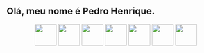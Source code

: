 ## Olá, meu nome é Pedro Henrique.

<div align='center' style='display:inline_block'>

<img align='center' whidt='50' height='50' src="https://cdn.jsdelivr.net/gh/devicons/devicon@latest/icons/python/python-original.svg" />
 
<img align='center' whidt='50' height='50'  src="https://cdn.jsdelivr.net/gh/devicons/devicon@latest/icons/fastapi/fastapi-plain.svg" />

<img align='center' whidt='50' height='50' src="https://cdn.jsdelivr.net/gh/devicons/devicon@latest/icons/azuresqldatabase/azuresqldatabase-original.svg" />

<img align='center' whidt='50' height='50' src="https://cdn.jsdelivr.net/gh/devicons/devicon@latest/icons/postgresql/postgresql-plain.svg" />

<img align='center' whidt='50' height='50' src="https://cdn.jsdelivr.net/gh/devicons/devicon@latest/icons/fedora/fedora-plain.svg" />
          
<img  align='center' whidt='50' height='50' src="https://cdn.jsdelivr.net/gh/devicons/devicon@latest/icons/vscode/vscode-original.svg" />
          
<img  align='center' whidt='50' height='50'  src="https://cdn.jsdelivr.net/gh/devicons/devicon@latest/icons/github/github-original.svg" />
          

<div/>
